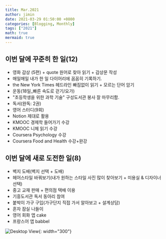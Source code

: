 ```yaml
---
title: Mar.2021
author: jimin
date: 2021-03-29 01:50:00 +0800 
categories: [Blogging, Monthly]
tags: ["2021"]
math: true
mermaid: true
---
```



## 이번 달에 꾸준히 한 일(12)

- 영화 감상 (5편) + quote 원어로 찾아 읽기 + 감상문 작성
- 매일매일 내가 한 일 다이어리에 꼼꼼히 기록하기.
- the New York Times 헤드라인 빠짐없이 읽기 + 모르는 단어 암기
- 운동(18일_빠른 속도로 걷기/요가)
- "초등학생을 위한 과학 기술" 구성도서관 봉사 잘 마무리함. 
- 독서(완독: 2권)
- 영어 스터디(9회)
- Notion 제대로 활용
- KMOOC 경제학 들어가기 수강
- KMOOC 니체 읽기 수강
- Coursera Psychology 수강
- Coursera Food and Health 수강+완강

 

## 이번 달에 새로 도전한 일(8)

- 벽지 도배(벽지 선택 + 도배)
- 헤어스타일 바꿔보기(내가 원하는 스타일 사진 많이 찾아보기 + 미용실 & 디자이너 선택)
- 중고 교재 판매 + 편의점 택배 이용
- 기흥도서관 독서 동아리 참여
- 붙박이 가구 구입(가구단지 직접 가서 알아보고 + 설계상담)
- 혼자 잠실 나들이
- 영어 회화 앱 cake 
- 프랑스어 앱 babbel




![Desktop View](https://img1.daumcdn.net/thumb/R1280x0/?scode=mtistory2&fname=https%3A%2F%2Fblog.kakaocdn.net%2Fdn%2FNijk5%2Fbtq1pAHf0ub%2FGJibbBxwrf7WiFaZY7scgk%2Fimg.jpg){: width="300"}